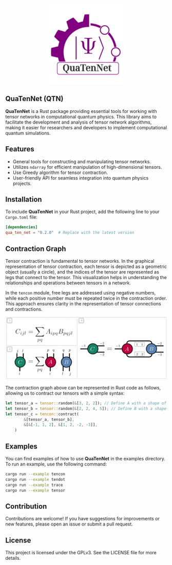 <div align="center">
<img src="https://raw.githubusercontent.com/hoomania/QuaTenNet/master/assets/qtn_logo.jpg" width="250px" style="border-radius: 10px;
"/>
</div>

## QuaTenNet (QTN)

**QuaTenNet** is a Rust package providing essential tools for working with tensor networks in computational quantum physics. This library aims to facilitate the development and analysis of tensor network algorithms, making it easier for researchers and developers to implement computational quantum simulations.

## Features

- General tools for constructing and manipulating tensor networks.
- Utilizes `ndarray` for efficient manipulation of high-dimensional tensors.
- Use Greedy algorithm for tensor contraction.
- User-friendly API for seamless integration into quantum physics projects.

## Installation

To include **QuaTenNet** in your Rust project, add the following line to your `Cargo.toml` file:

```toml
[dependencies]
qua_ten_net = "0.2.0"  # Replace with the latest version
```

## Contraction Graph

Tensor contraction is fundamental to tensor networks. In the graphical representation of tensor contraction, each tensor is depicted as a geometric object (usually a circle), and the indices of the tensor are represented as legs that connect to the tensor. This visualization helps in understanding the relationships and operations between tensors in a network.

In the `tencon` module, free legs are addressed using negative numbers, while each positive number must be repeated twice in the contraction order. This approach ensures clarity in the representation of tensor connections and contractions.


![Contraction Graph](https://raw.githubusercontent.com/hoomania/QuaTenNet/master/assets/contraction_graph.jpg)

The contraction graph above can be represented in Rust code as follows, allowing us to contract our tensors with a simple syntax:
```rust
let tensor_a = tensor::random(&[3, 2, 2]); // Define A with a shape of (3, 2, 2)
let tensor_b = tensor::random(&[2, 2, 4, 5]); // Define B with a shape of (2, 2, 4, 5)
let tensor_c = tencon::contract(
        &[tensor_a, tensor_b],
        &[&[-1, 1, 2], &[1, 2, -2, -3]],
    )
```

## Examples

You can find examples of how to use **QuaTenNet** in the examples directory. \
To run an example, use the following command:

```bash
cargo run --example tencon
cargo run --example tendot
cargo run --example trace
cargo run --example tensor
```

## Contribution
Contributions are welcome! If you have suggestions for improvements or new features, please open an issue or submit a pull request.

## License
This project is licensed under the GPLv3. See the LICENSE file for more details.
